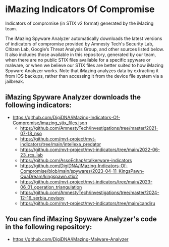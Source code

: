 # iMazing Indicators Of Compromise
Indicators of compromise (in STIX v2 format) generated by the iMazing team.

The iMazing Spyware Analyzer automatically downloads the latest versions of indicators of compromise provided by Amnesty Tech's Security Lab, Citizen Lab, Google’s Threat Analysis Group, and other sources listed below. It also includes those available in this repository, generated by our team, when there are no public STIX files available for a specific spyware or malware, or when we believe our STIX files are better suited to how iMazing Spyware Analyzer works. Note that iMazing analyzes data by extracting it from iOS backups, rather than accessing it from the device file system via a jailbreak.

## iMazing Spyware Analyzer downloads the following indicators:
* https://github.com/DigiDNA/iMazing-Indicators-Of-Compromise/imazing_stix_files.json
    * https://github.com/AmnestyTech/investigations/tree/master/2021-07-18_nso
    * https://github.com/mvt-project/mvt-indicators/tree/main/intellexa_predator
    * https://github.com/mvt-project/mvt-indicators/tree/main/2022-06-23_rcs_lab
    * https://github.com/AssoEchap/stalkerware-indicators
    * https://github.com/DigiDNA/iMazing-Indicators-Of-Compromise/blob/main/spywares/2023-04-11_KingsPawn-QuaDream/kingspawn.stix2
    * https://github.com/mvt-project/mvt-indicators/tree/main/2023-06_01_operation_triangulation
    * https://github.com/AmnestyTech/investigations/tree/master/2024-12-16_serbia_novispy
    * https://github.com/mvt-project/mvt-indicators/tree/main/candiru

## You can find iMazing Spyware Analyzer's code in the following repository:
* https://github.com/DigiDNA/iMazing-Malware-Analyzer
